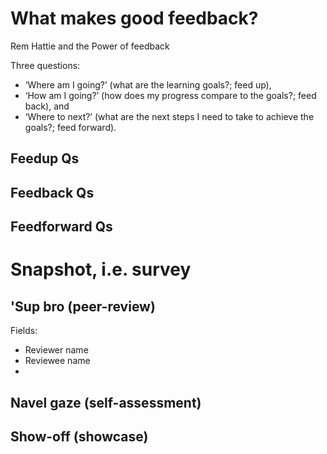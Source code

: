 
# What makes good feedback?


Rem Hattie and the Power of feedback

Three questions: 
- ‘Where am I going?’ (what are the learning goals?; feed up), 
- ‘How am I going?’ (how does my progress compare to the goals?; feed back), and 
- ‘Where to next?’ (what are the next steps I need to take to achieve the goals?; feed forward).

## Feedup Qs



## Feedback Qs



## Feedforward Qs


# Snapshot, i.e. survey

## 'Sup bro (peer-review)

Fields:
- Reviewer name
- Reviewee name
- 

## Navel gaze (self-assessment)



## Show-off (showcase)












